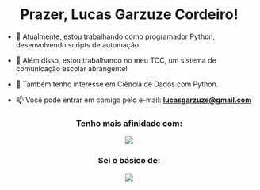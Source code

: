  <h1 align="center">Prazer, Lucas Garzuze Cordeiro!</h1>

- 🐍 Atualmente, estou trabalhando como programador Python, desenvolvendo scripts de automação.
- 🐘 Além disso, estou trabalhando no meu TCC, um sistema de comunicação escolar abrangente!
- 🤝 Também tenho interesse em Ciência de Dados com Python.

- 📫 Você pode entrar em comigo pelo e-mail: **lucasgarzuze@gmail.com**

<h3 align="center">Tenho mais afinidade com:</h3>
<p align="center">
  <a href="https://skillicons.dev">
      <img src="https://skillicons.dev/icons?i=py,html,css,js,jquery,tailwind,django,php&perline=4" />
  </a>
</p>

<h3 align="center">Sei o básico de:</h3>
<p align="center">
  <a href="https://skillicons.dev">
      <img src="https://skillicons.dev/icons?i=c,java,linux,mysql" />
  </a>
</p>

